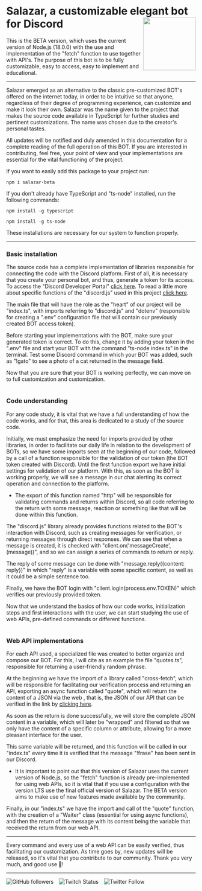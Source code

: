 # Salazar, a customizable elegant bot for Discord <img width="140px" align="right" src="https://cdn.discordapp.com/attachments/953884728983945259/975703192350359562/salazarBetaCertol.png"/>

This is the BETA version, which uses the current version of Node.js (18.0.0) with the use and implementation of the "fetch" function to use together with API's. The purpose of this bot is to be fully customizable, easy to access, easy to implement and educational.

---

Salazar emerged as an alternative to the classic pre-customized BOT's offered on the internet today, in order to be intuitive so that anyone, regardless of their degree of programming experience, can customize and make it look their own. Salazar was the name given to the project that makes the source code available in TypeScript for further studies and pertinent customizations. The name was chosen due to the creator's personal tastes.

All updates will be notified and duly amended in this documentation for a complete reading of the full operation of this BOT. If you are interested in contributing, feel free, your point of view and your implementations are essential for the vital functioning of the project.

If you want to easily add this package to your project run:
```
npm i salazar-beta
```

If you don't already have TypeScript and "ts-node" installed, run the following commands:
```
npm install -g typescript

npm install -g ts-node
```
These installations are necessary for our system to function properly.

---

### Basic installation

The source code has a complete implementation of libraries responsible for connecting the code with the Discord platform. First of all, it is necessary that you create your personal bot, and thus, generate a token for its access. To access the "Discord Developer Portal" <a href="https://discord.com/developers/docs/intro">click here</a>. To read a little more about specific functions of the "discord.js" used in this project <a href="https://discord.js.org/#/">click here</a>.

The main file that will have the role as the "heart" of our project will be "index.ts", with imports referring to "discord.js" and "dotenv" (responsible for creating a ".env" configuration file that will contain our previously created BOT access token).

Before starting your implementations with the BOT, make sure your generated token is correct. To do this, change it by adding your token in the ".env" file and start your BOT with the command "ts-node index.ts" in the terminal. Test some Discord command in which your BOT was added, such as "!gato" to see a photo of a cat returned in the message field.

Now that you are sure that your BOT is working perfectly, we can move on to full customization and customization.

#

### Code understanding

For any code study, it is vital that we have a full understanding of how the code works, and for that, this area is dedicated to a study of the source code.

Initially, we must emphasize the need for imports provided by other libraries, in order to facilitate our daily life in relation to the development of BOTs, so we have some imports seen at the beginning of our code, followed by a call of a function responsible for the validation of our token (the BOT token created with Discord). Until the first function export we have initial settings for validation of our platform. With this, as soon as the BOT is working properly, we will see a message in our chat alerting its correct operation and connection to the platform.

* The export of this function named "http" will be responsible for validating commands and returns within Discord, so all code referring to the return with some message, reaction or something like that will be done within this function.

The "discord.js" library already provides functions related to the BOT's interaction with Discord, such as creating messages for verification, or returning messages through direct responses. We can see that when a message is created, it is checked with "client.on('messageCreate', (message))", and so we can assign a series of commands to return or reply.

The reply of some message can be done with "message.reply({content: reply})" in which "reply" is a variable with some specific content, as well as it could be a simple sentence too.

Finally, we have the BOT login with "client.login(process.env.TOKEN)" which verifies our previously provided token.

Now that we understand the basics of how our code works, initialization steps and first interactions with the user, we can start studying the use of web APIs, pre-defined commands or different functions.

#

### Web API implementations

For each API used, a specialized file was created to better organize and compose our BOT. For this, I will cite as an example the file "quotes.ts", responsible for returning a user-friendly random phrase.

At the beginning we have the import of a library called "cross-fetch", which will be responsible for facilitating our verification process and returning an API, exporting an async function called "quote", which will return the content of a JSON via the web , that is, the JSON of our API that can be verified in the link by <a href="https://positive-vibes-api.herokuapp.com/quotes/random">clicking here</a>.

As soon as the return is done successfully, we will store the complete JSON content in a variable, which will later be "wrapped" and filtered so that we only have the content of a specific column or attribute, allowing for a more pleasant interface for the user.

This same variable will be returned, and this function will be called in our "index.ts" every time it is verified that the message "!frase" has been sent in our Discord.

* It is important to point out that this version of Salazar uses the current version of Node.js, so the "fetch" function is already pre-implemented for using web APIs, so it is vital that if you use a configuration with the version LTS use the final official version of Salazar. The BETA version aims to make use of new features made available by the community.

Finally, in our "index.ts" we have the import and call of the "quote" function, with the creation of a "Waiter" class (essential for using async functions), and then the return of the message with its content being the variable that received the return from our web API.

---

Every command and every use of a web API can be easily verified, thus facilitating our customization. As time goes by, new updates will be released, so it's vital that you contribute to our community. Thank you very much, and good use 🧙!

---

<img alt="GitHub followers" src="https://img.shields.io/github/followers/lanjoni?style=social"> ⠀<img alt="Twitch Status" src="https://img.shields.io/twitch/status/holly1v4?style=social"> ⠀<img alt="Twitter Follow" src="https://img.shields.io/twitter/follow/gutolanjoni?style=social">
